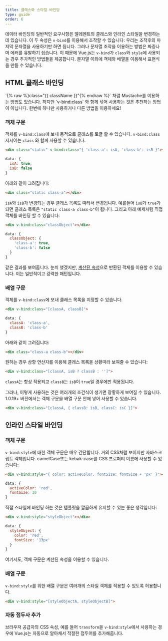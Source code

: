```yaml
---
title: 클래스와 스타일 바인딩
type: guide
order: 6
---
```


데이터 바인딩의 일반적인 요구사항은 엘레멘트의 클래스와 인라인 스타일을 변경하는데 있습니다. 이 두 속성은 `v-bind`를 이용해서 조작할 수 있습니다: 우리는 조작후의 마지막 문자열을 사용하기만 하면 됩니다. 그러나 문자열 조작을 이용하는 방법은 짜증나며 에러를 유발하기 쉽습니다. 이 때문에 Vue.js는 `v-bind`가 `class`와 `style`에 사용되는 경우 추가적인 방법들을 제공합니다. 문자열 이외에 객체와 배열을 이용해서 표현식을 만들 수 있습니다.

## HTML 클래스 바인딩

<p class="tip">`{% raw %}class="{{ className }}"{% endraw %}` 처럼 Mustache를 이용하는 방법도 있습니다. 하지만 `v-bind:class` 와 함께 섞어 사용하는 것은 추천하는 방법이 아닙니다. 한번에 하나만 사용하거나 다른 방법을 이용하세요!</p>

### 객체 구문

객체를 `v-bind:class`에 보내 동적으로 클래스를 토글 할 수 있습니다. `v-bind:class` 지시어는 `class` 와 함께 사용할 수 있습니다.

``` html
<div class="static" v-bind:class="{ 'class-a': isA, 'class-b': isB }"></div>
```
``` js
data: {
  isA: true,
  isB: false
}
```

아래와 같이 그려집니다:

``` html
<div class="static class-a"></div>
```

`isA`와 `isB`가 변경되는 경우 클래스 목록도 따라서 변경됩니다. 예를들어 `isB`가 `true`가 되면 클래스 목록은 `"static class-a class-b"`이 됩니다.
그리고 아래 예제처럼 직접 객체를 바인딩 할 수 있습니다:

``` html
<div v-bind:class="classObject"></div>
```
``` js
data: {
  classObject: {
    'class-a': true,
    'class-b': false
  }
}
```

같은 결과를 보여줍니다. 눈치 챘겠지만, [계산된 속성](computed.html)으로 반환된 객체를 이용할 수 있습니다. 이는 일반적이고 강력한 패턴입니다.

### 배열 구문

객체를 `v-bind:class`에 보내 클래스 목록을 지정할 수 있습니다.

``` html
<div v-bind:class="[classA, classB]">
```
``` js
data: {
  classA: 'class-a',
  classB: 'class-b'
}
```

아래와 같이 그려집니다:

``` html
<div class="class-a class-b"></div>
```
원하는 경우 삼항 연산자를 이용해 클래스 목록을 상황따라 보여줄 수 있습니다:

``` html
<div v-bind:class="[classA, isB ? classB : '']">
```

`classA`는 항상 적용되고 `classB`는 `isB`이 `true`일 경우에만 적용됩니다.

그러나, 이렇게 사용하는 것은 여러개의 조건식이 생기면 장황하게 보여질 수 있습니다. 1.0.19+ 버전에서는 객체 구문을 배열 구문 안에 넣어 사용할 수 있습니다.

``` html
<div v-bind:class="[classA, { classB: isB, classC: isC }]">
```

## 인라인 스타일 바인딩

### 객체 구문

`v-bind:style`에 대한 객체 구문은 매우 간단합니다. 거의 CSS처럼 보이지만 자바스크립트 객체입니다. camelCase또는 kebak-case를 CSS 프로퍼티 이름에 사용할 수 있습니다:

``` html
<div v-bind:style="{ color: activeColor, fontSize: fontSize + 'px' }"></div>
```
``` js
data: {
  activeColor: 'red',
  fontSize: 30
}
```

직접 스타일에 바인딩 하는 것은 템플릿을 깔끔하게 유지할 수 있는 좋은 생각입니다:

``` html
<div v-bind:style="styleObject"></div>
```
``` js
data: {
  styleObject: {
    color: 'red',
    fontSize: '13px'
  }
}
```

여기서도, 객체 구문은 계산된 속성을 이용할 수 있습니다.

### 배열 구문

`v-bind:style`를 위한 배열 구문은 여러개의 스타일 객체를 적용할 수 있도록 허용합니다.

``` html
<div v-bind:style="[styleObjectA, styleObjectB]">
```

### 자동 접두사 추가

브라우저 공급자의 CSS 속성, 예를 들어 `transform`을 `v-bind:style`에서 사용하는 경우에 Vue.js는 자동으로 알아채서 적절한 접두어를 추가해줍니다.
